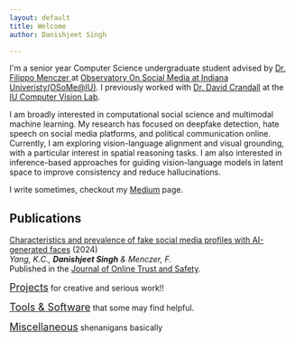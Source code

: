 ```yaml
---
layout: default
title: Welcome
author: Danishjeet Singh

---
```


<!-- <div style="background-color: #f4f4f4; color: #333; text-align: center; padding: 20px; font-size: 24px; font-weight: bold; border: 2px solid #ccc;">
    I am actively applying to CS PhD programs!
</div>
<br> -->

I'm a senior year Computer Science undergraduate student advised by 
[Dr. Filippo Menczer ](https://cnets.indiana.edu/fil) at 
[Observatory On Social Media at Indiana Univeristy(OSoMe@IU)](https://osome.iu.edu/). 
I previously worked with [Dr. David Crandall](https://homes.luddy.indiana.edu/djcran/) 
at the [IU Computer Vision Lab](http://vision.soic.indiana.edu/).

I am broadly interested in computational social science and multimodal machine learning. My research has focused on deepfake detection, hate speech on social media platforms, and political communication online. Currently, I am exploring vision-language alignment and visual grounding, with a particular interest in spatial reasoning tasks. I am also interested in inference-based approaches for guiding vision-language models in latent space to improve consistency and reduce hallucinations.

I write sometimes, checkout my [Medium](https://singhdan.medium.com/) page.
 
## Publications
[Characteristics and prevalence of fake social media profiles with AI-generated faces](https://doi.org/10.54501/jots.v2i4.197) (2024)
<br> *Yang, K.C., <strong>Danishjeet Singh</strong> & Menczer, F.*
<br> Published in the [Journal of Online Trust and Safety](https://tsjournal.org/index.php/jots).


<!-- <span style="font-size:18px;">[Blog](./blog.html)</span> for weekend projects and some deep knowledge work -->
<span style="font-size:18px;">[Projects](./projects.html)</span> for creative and serious work!!

<span style="font-size:18px;">[Tools & Software](./tools.html)</span> that some may find helpful.

<span style="font-size:18px;">[Miscellaneous](./misc.html)</span> shenanigans basically
